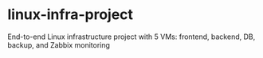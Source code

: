 # linux-infra-project
End-to-end Linux infrastructure project with 5 VMs: frontend, backend, DB, backup, and Zabbix monitoring
